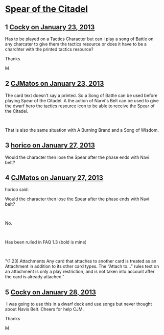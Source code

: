 # [Spear of the Citadel](https://community.fantasyflightgames.com/topic/78008-spear-of-the-citadel/)

## 1 [Cocky on January 23, 2013](https://community.fantasyflightgames.com/topic/78008-spear-of-the-citadel/?do=findComment&comment=752158)

Has to be played on a Tactics Character but can I play a song of Battle on any charcater to give them the tactics resource or does it have to be a charchter with the printed tactics resource?

Thanks

M

## 2 [CJMatos on January 23, 2013](https://community.fantasyflightgames.com/topic/78008-spear-of-the-citadel/?do=findComment&comment=752185)

The card text doesn't say a printed. So a Song of Battle can be used before playing Spear of the Citadel. A the action of Narvi's Belt can be used to give the dwarf hero the tactics resource icon to be able to receive the Spear of the Citadel.

 

That is also the same situation with A Burning Brand and a Song of Wisdom.

## 3 [horico on January 27, 2013](https://community.fantasyflightgames.com/topic/78008-spear-of-the-citadel/?do=findComment&comment=754415)

Would the character then lose the Spear after the phase ends with Navi belt?

## 4 [CJMatos on January 27, 2013](https://community.fantasyflightgames.com/topic/78008-spear-of-the-citadel/?do=findComment&comment=754417)

horico said:

Would the character then lose the Spear after the phase ends with Navi belt?



 

No.

 

Has been rulled in FAQ 1.3 (bold is mine)

 

"(1.23) Attachments
Any card that attaches to another card is treated as an Attachment in addition to its other card types.
The “Attach to…” rules text on an attachment is only a play restriction, and is not taken into account after the card is already attached."

## 5 [Cocky on January 28, 2013](https://community.fantasyflightgames.com/topic/78008-spear-of-the-citadel/?do=findComment&comment=754667)

 I was going to use this in a dwarf deck and use songs but never thought about Navis Belt. Cheers for help CJM.

Thanks

M

